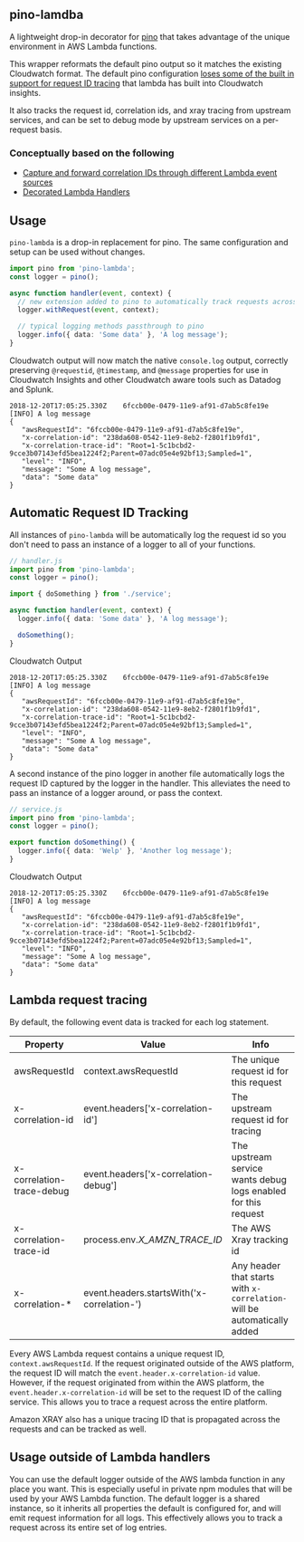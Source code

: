 pino-lamdba
-----------------------

A lightweight drop-in decorator for [pino](https://github.com/pinojs/pino) that takes advantage of the unique environment in AWS Lambda functions.

This wrapper reformats the default pino output so it matches the existing Cloudwatch format. The default pino configuration [loses some of the built in support for request ID tracing](https://github.com/pinojs/pino/issues/648) that lambda has built into Cloudwatch insights.

It also tracks the request id, correlation ids, and xray tracing from upstream services, and can be set to debug mode by upstream services on a per-request basis.

### Conceptually based on the following

- [Capture and forward correlation IDs through different Lambda event sources](https://theburningmonk.com/2017/09/capture-and-forward-correlation-ids-through-different-lambda-event-sources/)
- [Decorated Lambda Handlers](https://tlvince.com/decorated-lambda-handlers)


## Usage

`pino-lambda` is a drop-in replacement for pino. The same configuration and setup can be used without changes.

```ts
import pino from 'pino-lambda';
const logger = pino();

async function handler(event, context) {
  // new extension added to pino to automatically track requests across all instances of pino
  logger.withRequest(event, context);

  // typical logging methods passthrough to pino
  logger.info({ data: 'Some data' }, 'A log message');
}
```

Cloudwatch output will now match the native `console.log` output, correctly preserving
`@requestid`, `@timestamp`, and `@message` properties for use in Cloudwatch Insights and
other Cloudwatch aware tools such as Datadog and Splunk.

```
2018-12-20T17:05:25.330Z    6fccb00e-0479-11e9-af91-d7ab5c8fe19e    [INFO] A log message
{
   "awsRequestId": "6fccb00e-0479-11e9-af91-d7ab5c8fe19e",
   "x-correlation-id": "238da608-0542-11e9-8eb2-f2801f1b9fd1",
   "x-correlation-trace-id": "Root=1-5c1bcbd2-9cce3b07143efd5bea1224f2;Parent=07adc05e4e92bf13;Sampled=1",
   "level": "INFO",
   "message": "Some A log message",
   "data": "Some data"
}
```

## Automatic Request ID Tracking

All instances of `pino-lambda` will be automatically log the request id so you don't need to pass an instance of a logger to all of your functions.

```ts
// handler.js
import pino from 'pino-lambda';
const logger = pino();

import { doSomething } from './service';

async function handler(event, context) {
  logger.info({ data: 'Some data' }, 'A log message');

  doSomething();
}
```

Cloudwatch Output

```
2018-12-20T17:05:25.330Z    6fccb00e-0479-11e9-af91-d7ab5c8fe19e    [INFO] A log message
{
   "awsRequestId": "6fccb00e-0479-11e9-af91-d7ab5c8fe19e",
   "x-correlation-id": "238da608-0542-11e9-8eb2-f2801f1b9fd1",
   "x-correlation-trace-id": "Root=1-5c1bcbd2-9cce3b07143efd5bea1224f2;Parent=07adc05e4e92bf13;Sampled=1",
   "level": "INFO",
   "message": "Some A log message",
   "data": "Some data"
}
```

A second instance of the pino logger in another file automatically logs the request ID captured by the logger in the handler.
This alleviates the need to pass an instance of a logger around, or pass the context.

```ts
// service.js
import pino from 'pino-lambda';
const logger = pino();

export function doSomething() {
  logger.info({ data: 'Welp' }, 'Another log message');
}
```

Cloudwatch Output

```
2018-12-20T17:05:25.330Z    6fccb00e-0479-11e9-af91-d7ab5c8fe19e    [INFO] A log message
{
   "awsRequestId": "6fccb00e-0479-11e9-af91-d7ab5c8fe19e",
   "x-correlation-id": "238da608-0542-11e9-8eb2-f2801f1b9fd1",
   "x-correlation-trace-id": "Root=1-5c1bcbd2-9cce3b07143efd5bea1224f2;Parent=07adc05e4e92bf13;Sampled=1",
   "level": "INFO",
   "message": "Some A log message",
   "data": "Some data"
}
```

## Lambda request tracing

By default, the following event data is tracked for each log statement.

| Property                  | Value                                      | Info                                                                     |
| ------------------------- | ------------------------------------------ | ------------------------------------------------------------------------ |
| awsRequestId              | context.awsRequestId                       | The unique request id for this request                                   |
| x-correlation-id          | event.headers['x-correlation-id']          | The upstream request id for tracing                                      |
| x-correlation-trace-debug | event.headers['x-correlation-debug']       | The upstream service wants debug logs enabled for this request           |
| x-correlation-trace-id    | process.env._X_AMZN_TRACE_ID_              | The AWS Xray tracking id                                                 |
| x-correlation-\*          | event.headers.startsWith('x-correlation-') | Any header that starts with `x-correlation-` will be automatically added |

Every AWS Lambda request contains a unique request ID, `context.awsRequestId`. If the request originated outside of the AWS platform,
the request ID will match the `event.header.x-correlation-id` value. However, if the request originated from within the AWS platform,
the `event.header.x-correlation-id` will be set to the request ID of the calling service. This allows you to trace a request
across the entire platform.

Amazon XRAY also has a unique tracing ID that is propagated across the requests and can be tracked as well.

## Usage outside of Lambda handlers

You can use the default logger outside of the AWS lambda function in any place you want. This is especially useful in private npm modules that will be used by your AWS Lambda function. The default logger is a shared instance, so it inherits all properties the default is configured for, and will emit request information for all logs. This effectively allows you to track a request across its entire set of log entries.
